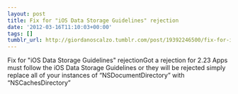 ```yaml
---
layout: post
title: Fix for "iOS Data Storage Guidelines" rejection
date: '2012-03-16T11:10:03+00:00'
tags: []
tumblr_url: http://giordanoscalzo.tumblr.com/post/19392246500/fix-for-ios-data-storage-guidelines-rejection
---
```

Fix for "iOS Data Storage Guidelines" rejectionGot a rejection for
2.23 Apps must follow the iOS Data Storage Guidelines or they will be rejected
simply replace all of your instances of “NSDocumentDirectory” with “NSCachesDirectory”
